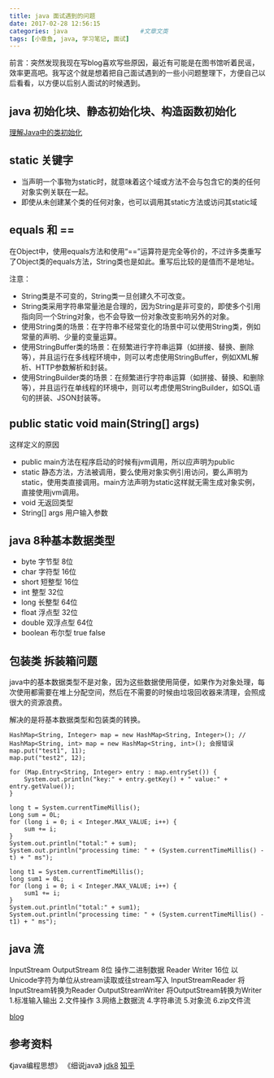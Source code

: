 ```yaml
---
title: java 面试遇到的问题
date: 2017-02-28 12:56:15
categories: java                    #文章文类
tags: [小章鱼, java, 学习笔记, 面试]
---
```


前言：突然发现我现在写blog喜欢写些原因，最近有可能是在图书馆听着民谣，效率更高吧。我写这个就是想着把自己面试遇到的一些小问题整理下，方便自己以后看看，以方便以后别人面试的时候遇到。

## java 初始化块、静态初始化块、构造函数初始化
[理解Java中的类初始化](https://www.caoqq.net/java-class-initialization.html)

## static 关键字
* 当声明一个事物为static时，就意味着这个域或方法不会与包含它的类的任何对象实例关联在一起。
* 即使从未创建某个类的任何对象，也可以调用其static方法或访问其static域

<!--more-->

## equals 和 ==
在Object中，使用equals方法和使用“==”运算符是完全等价的，不过许多类重写了Object类的equals方法，String类也是如此。重写后比较的是值而不是地址。

注意：
* String类是不可变的，String类一旦创建久不可改变。
* String类采用字符串常量池是合理的，因为String是非可变的，即使多个引用指向同一个String对象，也不会导致一份对象改变影响另外的对象。
* 使用String类的场景：在字符串不经常变化的场景中可以使用String类，例如常量的声明、少量的变量运算。
* 使用StringBuffer类的场景：在频繁进行字符串运算（如拼接、替换、删除等），并且运行在多线程环境中，则可以考虑使用StringBuffer，例如XML解析、HTTP参数解析和封装。
* 使用StringBuilder类的场景：在频繁进行字符串运算（如拼接、替换、和删除等），并且运行在单线程的环境中，则可以考虑使用StringBuilder，如SQL语句的拼装、JSON封装等。

## public static void main(String[] args)
这样定义的原因
* public main方法在程序启动的时候有jvm调用，所以应声明为public
* static 静态方法，方法被调用，要么使用对象实例引用访问，要么声明为static，使用类直接调用。main方法声明为static这样就无需生成对象实例，直接使用jvm调用。
* void 无返回类型
* String[] args 用户输入参数

## java 8种基本数据类型
* byte    字节型  8位
* char    字符型  16位
* short   短整型  16位
* int     整型    32位
* long    长整型  64位
* float   浮点型  32位
* double  双浮点型  64位
* boolean 布尔型    true false

## 包装类 拆装箱问题
java中的基本数据类型不是对象，因为这些数据使用简便，如果作为对象处理，每次使用都需要在堆上分配空间，然后在不需要的时候由垃圾回收器来清理，会照成很大的资源浪费。

解决的是将基本数据类型和包装类的转换。
```
HashMap<String, Integer> map = new HashMap<String, Integer>(); // HashMap<String, int> map = new HashMap<String, int>(); 会报错误
map.put("test1", 11);
map.put("test2", 12);

for (Map.Entry<String, Integer> entry : map.entrySet()) {
    System.out.println("key:" + entry.getKey() + " value:" + entry.getValue());
}

long t = System.currentTimeMillis();
Long sum = 0L;
for (long i = 0; i < Integer.MAX_VALUE; i++) {
    sum += i;
}
System.out.println("total:" + sum);
System.out.println("processing time: " + (System.currentTimeMillis() - t) + " ms");

long t1 = System.currentTimeMillis();
long sum1 = 0L;
for (long i = 0; i < Integer.MAX_VALUE; i++) {
    sum1 += i;
}
System.out.println("total:" + sum1);
System.out.println("processing time: " + (System.currentTimeMillis() - t1) + " ms");
```

## java 流
InputStream OutputStream 8位 操作二进制数据
Reader Writer 16位 以Unicode字符为单位从stream读取或往stream写入
InputStreamReader 将InputStream转换为Reader
OutputStreamWriter 将OutputStream转换为Writer
1.标准输入输出 2.文件操作 3.网络上数据流 4.字符串流 5.对象流 6.zip文件流

[blog](http://blog.oneapm.com/apm-tech/635.html)

## 参考资料
《java编程思想》
《细说java》
[jdk8](http://docs.oracle.com/javase/8/docs/api/index.html)
[知乎](https://www.zhihu.com/question/20101840)